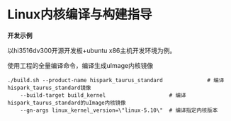 # Linux内核编译与构建指导


 **开发示例** 

以hi3516dv300开源开发板+ubuntu x86主机开发环境为例。


使用工程的全量编译命令，编译生成uImage内核镜像


```
./build.sh --product-name hispark_taurus_standard              # 编译hispark_taurus_standard镜像
    --build-target build_kernel                    # 编译hispark_taurus_standard的uImage内核镜像
    --gn-args linux_kernel_version=\"linux-5.10\"  # 编译指定内核版本
```
